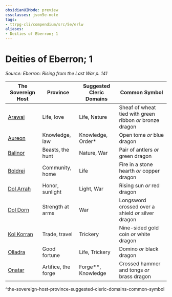 ```yaml
---
obsidianUIMode: preview
cssclasses: json5e-note
tags:
- ttrpg-cli/compendium/src/5e/erlw
aliases:
- Deities of Eberron; 1
---
```

# Deities of Eberron; 1
*Source: Eberron: Rising from the Last War p. 141* 

| The Sovereign Host | Province | Suggested Cleric Domains | Common Symbol |
|--------------------|----------|--------------------------|---------------|
| [Arawai](Інструменти%20ДМ/CLI/deities/eberron-arawai-erlw.md) | Life, love | Life, Nature | Sheaf of wheat tied with green ribbon *or* bronze dragon |
| [Aureon](Інструменти%20ДМ/CLI/deities/eberron-aureon-erlw.md) | Knowledge, law | Knowledge, Order* | Open tome *or* blue dragon |
| [Balinor](Інструменти%20ДМ/CLI/deities/eberron-balinor-erlw.md) | Beasts, the hunt | Nature, War | Pair of antlers *or* green dragon |
| [Boldrei](Інструменти%20ДМ/CLI/deities/eberron-boldrei-erlw.md) | Community, home | Life | Fire in a stone hearth *or* copper dragon |
| [Dol Arrah](Інструменти%20ДМ/CLI/deities/eberron-dol-arrah-erlw.md) | Honor, sunlight | Light, War | Rising sun *or* red dragon |
| [Dol Dorn](Інструменти%20ДМ/CLI/deities/eberron-dol-dorn-erlw.md) | Strength at arms | War | Longsword crossed over a shield *or* silver dragon |
| [Kol Korran](Інструменти%20ДМ/CLI/deities/eberron-kol-korran-erlw.md) | Trade, travel | Trickery | Nine-sided gold coin *or* white dragon |
| [Olladra](Інструменти%20ДМ/CLI/deities/eberron-olladra-erlw.md) | Good fortune | Life, Trickery | Domino *or* black dragon |
| [Onatar](Інструменти%20ДМ/CLI/deities/eberron-onatar-erlw.md) | Artifice, the forge | Forge**, Knowledge | Crossed hammer and tongs *or* brass dragon |
^the-sovereign-host-province-suggested-cleric-domains-common-symbol